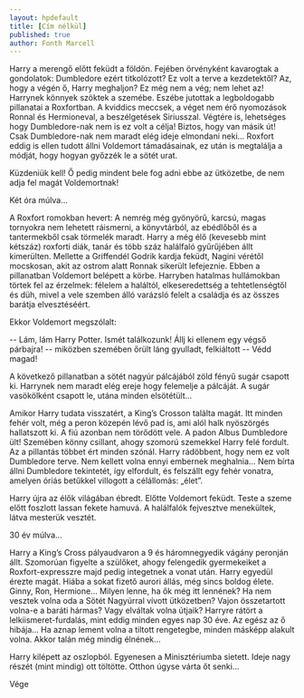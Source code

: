 ```yaml
---
layout: hpdefault
title: [Cím nélkül]
published: true
author: Fonth Marcell
---
```

Harry a merengő előtt feküdt a földön. Fejében örvényként kavarogtak a gondolatok: Dumbledore ezért titkolózott? Ez volt a terve a kezdetektől? Az, hogy a végén ő, Harry meghaljon? Ez még nem a vég; nem lehet az! Harrynek könnyek szöktek a szemébe. Eszébe jutottak a legboldogabb pillanatai a Roxfortban. A kviddics meccsek, a véget nem érő nyomozások Ronnal és Hermioneval, a beszélgetések Siriusszal. Végtére is, lehetséges hogy Dumbledore-nak nem is ez volt a célja! Biztos, hogy van másik út! Csak Dumbledore-nak nem maradt elég ideje elmondani neki… Roxfort eddig is ellen tudott állni Voldemort támadásainak, ez után is megtalálja a módját, hogy hogyan győzzék le a sötét urat.

Küzdeniük kell! Ő pedig mindent bele fog adni ebbe az ütközetbe, de nem adja fel magát Voldemortnak!

Két óra múlva…

A Roxfort romokban hevert: A nemrég még gyönyörű, karcsú, magas tornyokra nem lehetett ráismerni, a könyvtárból, az ebédlőből és a tantermekből csak törmelék maradt. Harry a még élő (kevesebb mint kétszáz) roxforti diák, tanár és több száz halálfaló gyűrűjében állt kimerülten. Mellette a Griffendél Godrik kardja feküdt, Nagini vérétől mocskosan, akit az ostrom alatt Ronnak sikerült lefejeznie. Ebben a pillanatban Voldemort belépett a körbe. Harryben hatalmas hullámokban törtek fel az érzelmek: félelem a haláltól, elkeseredettség a tehtetlenségtől és düh, mivel a vele szemben álló varázsló felelt a családja és az összes barátja elvesztéséért.

Ekkor Voldemort megszólalt:

-- Lám, lám Harry Potter. Ismét találkozunk! Állj ki ellenem egy végső párbajra! -- miközben szemében őrült láng gyulladt, felkiáltott -- Védd magad!

A következő pillanatban a sötét nagyúr pálcájából zöld fényű sugár csapott ki. Harrynek nem maradt elég ereje hogy felemelje a pálcáját. A sugár vasökölként csapott le, utána minden elsötétült...

Amikor Harry tudata visszatért, a King’s Crosson találta magát. Itt minden fehér volt, még a peron közepén lévő pad is, ami alól halk nyöszörgés hallatszott ki. A fiú azonban nem törődött vele. A padon Albus Dumbledore ült! Szemében könny csillant, ahogy szomorú szemekkel Harry felé fordult. Az a pillantás többet ért minden szónál. Harry rádöbbent, hogy nem ez volt Dumbledore terve. Nem kellett volna ennyi embernek meghalnia… Nem bírta állni Dumbledore tekintetét, így elfordult, és felszállt egy fehér vonatra, amelyen óriás betűkkel villogott a célállomás: „élet”.

Harry újra az élők világában ébredt. Előtte Voldemort feküdt. Teste a szeme előtt foszlott lassan fekete hamuvá. A halálfalók fejvesztve menekültek, látva mesterük vesztét. 

30 év múlva…

Harry a King’s Cross pályaudvaron a 9 és háromnegyedik vágány peronján állt. Szomorúan figyelte a szülőket, ahogy felengedik gyermekeiket a Roxfort-expresszre majd pedig integetnek a vonat után. Harry egyedül érezte magát. Hiába a sokat fizető aurori állás, még sincs boldog élete. Ginny, Ron, Hermione… Milyen lenne, ha ők még itt lennének? Ha nem vesztek volna oda a Sötét Nagyúrral vívott ütközetben? Vajon összetartott volna-e a baráti hármas? Vagy elváltak volna útjaik? Harryre rátört a lelkiismeret-furdalás, mint eddig minden egyes nap 30 éve. Az egész az ő hibája… Ha aznap lement volna a tiltott rengetegbe, minden másképp alakult volna. Akkor talán még mindig élnének…

Harry kilépett az oszlopból. Egyenesen a Minisztériumba sietett. Ideje nagy részét (mint mindig) ott töltötte. Otthon úgyse várta őt senki…

Vége